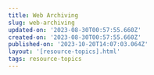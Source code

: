 ```yaml
---
title: Web Archiving
slug: web-archiving
updated-on: '2023-08-30T00:57:55.660Z'
created-on: '2023-08-30T00:57:55.660Z'
published-on: '2023-10-20T14:07:03.064Z'
layout: '[resource-topics].html'
tags: resource-topics
---
```



